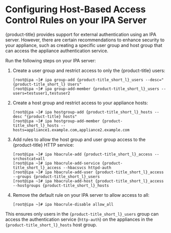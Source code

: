 # Configuring Host-Based Access Control Rules on your IPA Server

{product-title} provides support for external authentication using an
IPA server. However, there are certain recommendations to enhance
security to your appliance, such as creating a specific user group and
host group that can access the appliance authentication service.

Run the following steps on your IPA server:

1.  Create a user group and restrict access to only the {product-title}
    users:
    
        [root@ipa ~]# ipa group-add {product-title_short_l}_users --desc="{product-title_short_l} Users"
        [root@ipa ~]# ipa group-add-member {product-title_short_l}_users --users=testuser1,testuser2

2.  Create a host group and restrict access to your appliance hosts:
    
        [root@ipa ~]# ipa hostgroup-add {product-title_short_l}_hosts --desc "{product-title} hosts"
        [root@ipa ~]# ipa hostgroup-add-member {product-title_short_l}_hosts --hosts=appliance1.example.com,appliance2.example.com

3.  Add rules to allow the host group and user group access to the
    {product-title} HTTP service:
    
        [root@ipa ~]# ipa hbacrule-add {product-title_short_l}_access --srchostcat=all
        [root@ipa ~]# ipa hbacrule-add-service {product-title_short_l}_access --hbacsvcs httpd-auth
        [root@ipa ~]# ipa hbacrule-add-user {product-title_short_l}_access --groups {product-title_short_l}_users
        [root@ipa ~]# ipa hbacrule-add-host {product-title_short_l}_access --hostgroups {product-title_short_l}_hosts

4.  Remove the default rule on your IPA server to allow access to all:
    
        [root@ipa ~]# ipa hbacrule-disable allow_all

This ensures only users in the `{product-title_short_l}_users` group can
access the authentication service (`http-auth`) on the appliances in the
`{product-title_short_l}_hosts` host group.
